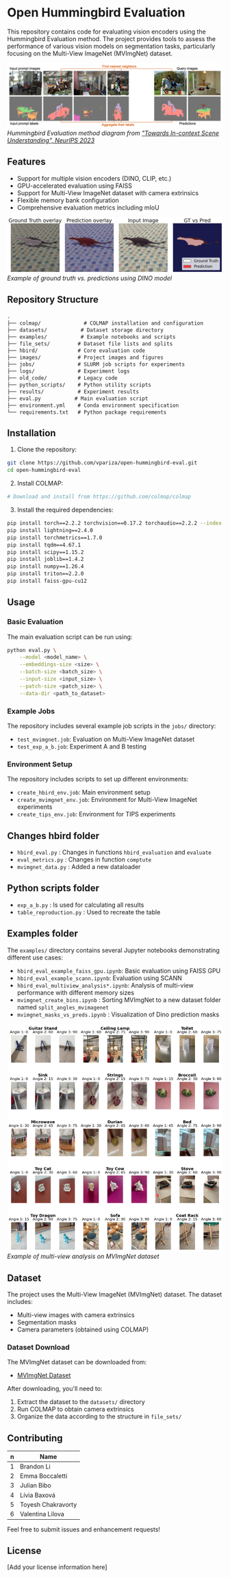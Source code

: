 # Open Hummingbird Evaluation

This repository contains code for evaluating vision encoders using the Hummingbird Evaluation method. The project provides tools to assess the performance of various vision models on segmentation tasks, particularly focusing on the Multi-View ImageNet (MVImgNet) dataset.

![Hummingbird Evaluation Diagram](./images/hbird_icl_diagram.png)
*Hummingbird Evaluation method diagram from ["Towards In-context Scene Understanding", NeurIPS 2023](https://arxiv.org/abs/2306.01667)*

## Features

- Support for multiple vision encoders (DINO, CLIP, etc.)
- GPU-accelerated evaluation using FAISS
- Support for Multi-View ImageNet dataset with camera extrinsics
- Flexible memory bank configuration
- Comprehensive evaluation metrics including mIoU

![Example Results](./images/overlay_gt_pred_dino.png)
*Example of ground truth vs. predictions using DINO model*

## Repository Structure

```
.
├── colmap/              # COLMAP installation and configuration
├── datasets/           # Dataset storage directory
├── examples/           # Example notebooks and scripts
├── file_sets/         # Dataset file lists and splits
├── hbird/             # Core evaluation code
├── images/            # Project images and figures
├── jobs/              # SLURM job scripts for experiments
├── logs/              # Experiment logs
├── old_code/          # Legacy code
├── python_scripts/    # Python utility scripts
├── results/           # Experiment results
├── eval.py           # Main evaluation script
├── environment.yml    # Conda environment specification
└── requirements.txt   # Python package requirements
```

## Installation

1. Clone the repository:
```bash
git clone https://github.com/vpariza/open-hummingbird-eval.git
cd open-hummingbird-eval
```

2. Install COLMAP:
```bash
# Download and install from https://github.com/colmap/colmap
```

3. Install the required dependencies:
```bash
pip install torch==2.2.2 torchvision==0.17.2 torchaudio==2.2.2 --index-url https://download.pytorch.org/whl/cu121
pip install lightning==2.4.0
pip install torchmetrics==1.7.0
pip install tqdm==4.67.1
pip install scipy==1.15.2
pip install joblib==1.4.2
pip install numpy==1.26.4
pip install triton==2.2.0
pip install faiss-gpu-cu12
```

## Usage

### Basic Evaluation

The main evaluation script can be run using:

```bash
python eval.py \
    --model <model_name> \
    --embeddings-size <size> \
    --batch-size <batch_size> \
    --input-size <input_size> \
    --patch-size <patch_size> \
    --data-dir <path_to_dataset>
```

### Example Jobs

The repository includes several example job scripts in the `jobs/` directory:

- `test_mvimgnet.job`: Evaluation on Multi-View ImageNet dataset
- `test_exp_a_b.job`: Experiment A and B testing

### Environment Setup

The repository includes scripts to set up different environments:

- `create_hbird_env.job`: Main environment setup
- `create_mvimgnet_env.job`: Environment for Multi-View ImageNet experiments
- `create_tips_env.job`: Environment for TIPS experiments

## Changes hbird folder
- `hbird_eval.py` : Changes in functions `hbird_evaluation` and `evaluate`
- `eval_metrics.py` : Changes in function `comptute`
- `mvimgnet_data.py` : Added a new dataloader

## Python scripts folder
- `exp_a_b.py` : Is used for calculating all results
- `table_reproduction.py` : Used to recreate the table

## Examples folder

The `examples/` directory contains several Jupyter notebooks demonstrating different use cases:

- `hbird_eval_example_faiss_gpu.ipynb`: Basic evaluation using FAISS GPU
- `hbird_eval_example_scann.ipynb`: Evaluation using SCANN
- `hbird_eval_multiview_analysis*.ipynb`: Analysis of multi-view performance with different memory sizes
- `mvimgnet_create_bins.ipynb` : Sorting MVImgNet to a new dataset folder named `split_angles_mvimagenet`
- `mvimgnet_masks_vs_preds.ipynb` : Visualization of Dino prediction masks

![Multi-View Example](./images/new_3_angles_mvimgnet_cat.png)
*Example of multi-view analysis on MVImgNet dataset*

## Dataset

The project uses the Multi-View ImageNet (MVImgNet) dataset. The dataset includes:
- Multi-view images with camera extrinsics
- Segmentation masks
- Camera parameters (obtained using COLMAP)

### Dataset Download

The MVImgNet dataset can be downloaded from:
- [MVImgNet Dataset](https://1drv.ms/u/s!AnBBK4_o1T9MbXrxhV7BpGdS8tk?e=P7G6F0)

After downloading, you'll need to:
1. Extract the dataset to the `datasets/` directory
2. Run COLMAP to obtain camera extrinsics
3. Organize the data according to the structure in `file_sets/`

## Contributing

| n  | Name |
| ------------- | ------------- |
| 1  |  Brandon Li |
| 2  |  Emma Boccaletti |
| 3  |  Julian Bibo |
| 4  | Lívia Baxová  |
| 5  |  Toyesh Chakravorty |
| 6  |  Valentina Lilova |

Feel free to submit issues and enhancement requests!

## License

[Add your license information here] 
